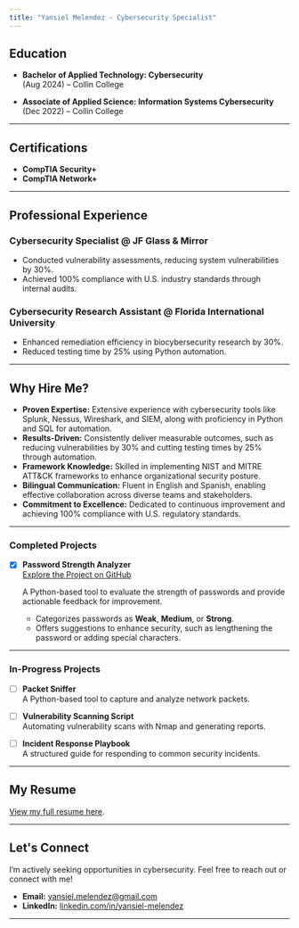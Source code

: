 ```yaml
---
title: "Yansiel Melendez - Cybersecurity Specialist"
---
```


##  Education
- **Bachelor of Applied Technology: Cybersecurity**  
  (Aug 2024) – Collin College  

- **Associate of Applied Science: Information Systems Cybersecurity**  
  (Dec 2022) – Collin College  

---

##  Certifications
- **CompTIA Security+**
- **CompTIA Network+**

---

##  Professional Experience
### Cybersecurity Specialist @ JF Glass & Mirror
- Conducted vulnerability assessments, reducing system vulnerabilities by 30%.
- Achieved 100% compliance with U.S. industry standards through internal audits.

### Cybersecurity Research Assistant @ Florida International University
- Enhanced remediation efficiency in biocybersecurity research by 30%.
- Reduced testing time by 25% using Python automation.

---

##  Why Hire Me?
- **Proven Expertise:** Extensive experience with cybersecurity tools like Splunk, Nessus, Wireshark, and SIEM, along with proficiency in Python and SQL for automation.
- **Results-Driven:** Consistently deliver measurable outcomes, such as reducing vulnerabilities by 30% and cutting testing times by 25% through automation.
- **Framework Knowledge:** Skilled in implementing NIST and MITRE ATT&CK frameworks to enhance organizational security posture.
- **Bilingual Communication:** Fluent in English and Spanish, enabling effective collaboration across diverse teams and stakeholders.
- **Commitment to Excellence:** Dedicated to continuous improvement and achieving 100% compliance with U.S. regulatory standards.

---

###  Completed Projects

- [x] **Password Strength Analyzer**  
  [Explore the Project on GitHub](https://github.com/YMQSec/Projects/tree/867dda818a9b2cf1acd05368403c14b7f9b427bb/Password%20Strength%20Analyzer)  

  A Python-based tool to evaluate the strength of passwords and provide actionable feedback for improvement.  
  - Categorizes passwords as **Weak**, **Medium**, or **Strong**.
  - Offers suggestions to enhance security, such as lengthening the password or adding special characters.

---

###  In-Progress Projects 

- [ ] **Packet Sniffer**  
  A Python-based tool to capture and analyze network packets.

- [ ] **Vulnerability Scanning Script**  
  Automating vulnerability scans with Nmap and generating reports.

- [ ] **Incident Response Playbook**  
  A structured guide for responding to common security incidents.

---

##  My Resume
[View my full resume here](Resume/Yansiel_Melendez_Resume.pdf).

---

##  Let's Connect
I’m actively seeking opportunities in cybersecurity. Feel free to reach out or connect with me!
- **Email:** [yansiel.melendez@gmail.com](mailto:yansiel.melendez@gmail.com)
- **LinkedIn:** [linkedin.com/in/yansiel-melendez](https://www.linkedin.com/in/yansiel-melendez)

---
